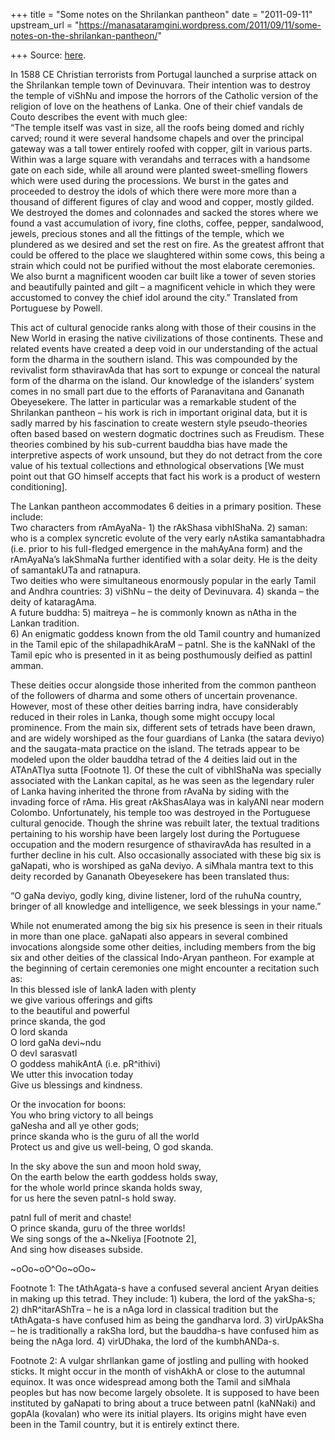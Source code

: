 +++
title = "Some notes on the Shrilankan pantheon"
date = "2011-09-11"
upstream_url = "https://manasataramgini.wordpress.com/2011/09/11/some-notes-on-the-shrilankan-pantheon/"

+++
Source: [here](https://manasataramgini.wordpress.com/2011/09/11/some-notes-on-the-shrilankan-pantheon/).

In 1588 CE Christian terrorists from Portugal launched a surprise attack
on the Shrilankan temple town of Devinuvara. Their intention was to
destroy the temple of viShNu and impose the horrors of the Catholic
version of the religion of love on the heathens of Lanka. One of their
chief vandals de Couto describes the event with much glee:  
“The temple itself was vast in size, all the roofs being domed and
richly carved; round it were several handsome chapels and over the
principal gateway was a tall tower entirely roofed with copper, gilt in
various parts. Within was a large square with verandahs and terraces
with a handsome gate on each side, while all around were planted
sweet-smelling flowers which were used during the processions. We burst
in the gates and proceeded to destroy the idols of which there were more
more than a thousand of different figures of clay and wood and copper,
mostly gilded. We destroyed the domes and colonnades and sacked the
stores where we found a vast accumulation of ivory, fine cloths, coffee,
pepper, sandalwood, jewels, precious stones and all the fittings of the
temple, which we plundered as we desired and set the rest on fire. As
the greatest affront that could be offered to the place we slaughtered
within some cows, this being a strain which could not be purified
without the most elaborate ceremonies. We also burnt a magnificent
wooden car built like a tower of seven stories and beautifully painted
and gilt – a magnificent vehicle in which they were accustomed to convey
the chief idol around the city.” Translated from Portuguese by Powell.

This act of cultural genocide ranks along with those of their cousins in
the New World in erasing the native civilizations of those continents.
These and related events have created a deep void in our understanding
of the actual form the dharma in the southern island. This was
compounded by the revivalist form sthaviravAda that has sort to expunge
or conceal the natural form of the dharma on the island. Our knowledge
of the islanders’ system comes in no small part due to the efforts of
Paranavitana and Gananath Obeyesekere. The latter in particular was a
remarkable student of the Shrilankan pantheon – his work is rich in
important original data, but it is sadly marred by his fascination to
create western style pseudo-theories often based based on western
dogmatic doctrines such as Freudism. These theories combined by his
sub-current bauddha bias have made the interpretive aspects of work
unsound, but they do not detract from the core value of his textual
collections and ethnological observations \[We must point out that GO
himself accepts that fact his work is a product of western
conditioning\].

The Lankan pantheon accommodates 6 deities in a primary position. These
include:  
Two characters from rAmAyaNa- 1) the rAkShasa vibhIShaNa. 2) saman: who
is a complex syncretic evolute of the very early nAstika samantabhadra
(i.e. prior to his full-fledged emergence in the mahAyAna form) and the
rAmAyaNa’s lakShmaNa further identified with a solar deity. He is the
deity of samantakUTa and ratnapura.  
Two deities who were simultaneous enormously popular in the early Tamil
and Andhra countries: 3) viShNu – the deity of Devinuvara. 4) skanda –
the deity of kataragAma.  
A future buddha: 5) maitreya – he is commonly known as nAtha in the
Lankan tradition.  
6) An enigmatic goddess known from the old Tamil country and humanized
in the Tamil epic of the shilapadhikAraM – patnI. She is the kaNNakI of
the Tamil epic who is presented in it as being posthumously deified as
pattinI amman.

These deities occur alongside those inherited from the common pantheon
of the followers of dharma and some others of uncertain provenance.
However, most of these other deities barring indra, have considerably
reduced in their roles in Lanka, though some might occupy local
prominence. From the main six, different sets of tetrads have been
drawn, and are widely worshiped as the four guardians of Lanka (the
satara deviyo) and the saugata-mata practice on the island. The tetrads
appear to be modeled upon the older bauddha tetrad of the 4 deities laid
out in the ATAnATIya sutta \[Footnote 1\]. Of these the cult of
vibhIShaNa was specially associated with the Lankan capital, as he was
seen as the legendary ruler of Lanka having inherited the throne from
rAvaNa by siding with the invading force of rAma. His great rAkShasAlaya
was in kalyANI near modern Colombo. Unfortunately, his temple too was
destroyed in the Portuguese cultural genocide. Though the shrine was
rebuilt later, the textual traditions pertaining to his worship have
been largely lost during the Portuguese occupation and the modern
resurgence of sthaviravAda has resulted in a further decline in his
cult. Also occasionally associated with these big six is gaNapati, who
is worshiped as gaNa deviyo. A siMhala mantra text to this deity
recorded by Gananath Obeyesekere has been translated thus:

“O gaNa deviyo, godly king, divine listener, lord of the ruhuNa country,
bringer of all knowledge and intelligence, we seek blessings in your
name.”

While not enumerated among the big six his presence is seen in their
rituals in more than one place. gaNapati also appears in several
combined invocations alongside some other deities, including members
from the big six and other deities of the classical Indo-Aryan pantheon.
For example at the beginning of certain ceremonies one might encounter a
recitation such as:  
In this blessed isle of lankA laden with plenty  
we give various offerings and gifts  
to the beautiful and powerful  
prince skanda, the god  
O lord skanda  
O lord gaNa devi\~ndu  
O devI sarasvatI  
O goddess mahikAntA (i.e. pR^ithivi)  
We utter this invocation today  
Give us blessings and kindness.

Or the invocation for boons:  
You who bring victory to all beings  
gaNesha and all ye other gods;  
prince skanda who is the guru of all the world  
Protect us and give us well-being, O god skanda.

In the sky above the sun and moon hold sway,  
On the earth below the earth goddess holds sway,  
for the whole world prince skanda holds sway,  
for us here the seven patnI-s hold sway.

patnI full of merit and chaste!  
O prince skanda, guru of the three worlds!  
We sing songs of the a\~Nkeliya \[Footnote 2\],  
And sing how diseases subside.

\~oOo\~oO^Oo\~oOo\~

Footnote 1: The tAthAgata-s have a confused several ancient Aryan
deities in making up this tetrad. They include: 1) kubera, the lord of
the yakSha-s; 2) dhR^itarAShTra – he is a nAga lord in classical
tradition but the tAthAgata-s have confused him as being the gandharva
lord. 3) virUpAkSha – he is traditionally a rakSha lord, but the
bauddha-s have confused him as being the nAga lord. 4) virUDhaka, the
lord of the kumbhANDa-s.

Footnote 2: A vulgar shrIlankan game of jostling and pulling with hooked
sticks. It might occur in the month of vishAkhA or close to the autumnal
equinox. It was once widespread among both the Tamil and siMhala peoples
but has now become largely obsolete. It is supposed to have been
instituted by gaNapati to bring about a truce between patnI (kaNNaki)
and gopAla (kovalan) who were its initial players. Its origins might
have even been in the Tamil country, but it is entirely extinct there.

